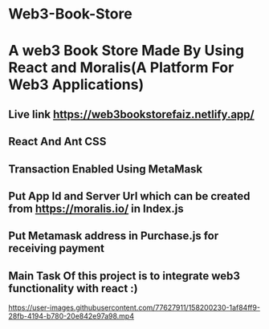 # Web3-Book-Store

# A web3 Book Store Made By Using React and Moralis(A Platform For Web3 Applications)

## Live link https://web3bookstorefaiz.netlify.app/

## React And Ant CSS

## Transaction Enabled Using MetaMask


## Put App Id and Server Url which can be created from https://moralis.io/  in Index.js

## Put Metamask address in Purchase.js for receiving payment

## Main Task Of this project is to integrate web3 functionality with react :)


https://user-images.githubusercontent.com/77627911/158200230-1af84ff9-28fb-4194-b780-20e842e97a98.mp4

